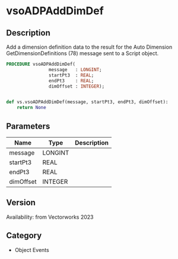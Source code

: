 # vsoADPAddDimDef

## Description
Add a dimension definition data to the result for the Auto Dimension GetDimensionDefinitions (78) message sent to a Script object.

```pascal
PROCEDURE vsoADPAddDimDef(
				message   : LONGINT;
				startPt3  : REAL;
				endPt3    : REAL;
				dimOffset : INTEGER);
```

```python

def vs.vsoADPAddDimDef(message, startPt3, endPt3, dimOffset):
    return None
```

## Parameters
|Name|Type|Description|
|---|---|---|
|message|LONGINT||
|startPt3|REAL||
|endPt3|REAL||
|dimOffset|INTEGER||

## Version
Availability: from Vectorworks 2023
## Category
* Object Events

